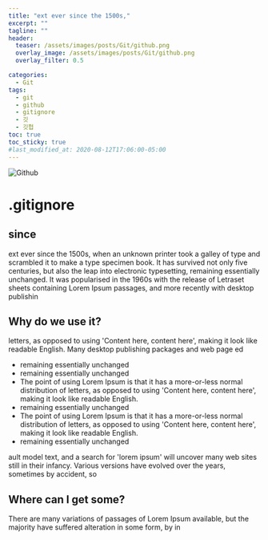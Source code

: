 ```yaml
---
title: "ext ever since the 1500s,"
excerpt: ""
tagline: ""
header:
  teaser: /assets/images/posts/Git/github.png
  overlay_image: /assets/images/posts/Git/github.png
  overlay_filter: 0.5

categories:
  - Git
tags:
  - git
  - github
  - gitignore
  - 깃
  - 깃헙
toc: true
toc_sticky: true
#last_modified_at: 2020-08-12T17:06:00-05:00
---
```


![Github](/assets/images/posts/Git/github.png)

# .gitignore

## since

ext ever since the 1500s, when an unknown printer took a galley of type and scrambled it to make a type specimen book. It has survived not only five centuries, but also the leap into electronic typesetting, remaining essentially unchanged. It was popularised in the 1960s with the release of Letraset sheets containing Lorem Ipsum passages, and more recently with desktop publishin

## Why do we use it?

letters, as opposed to using 'Content here, content here', making it look like readable English. Many desktop publishing packages and web page ed

- remaining essentially unchanged
- remaining essentially unchanged
- The point of using Lorem Ipsum is that it has a more-or-less normal distribution of letters, as opposed to using 'Content here, content here', making it look like readable English.
- remaining essentially unchanged
- The point of using Lorem Ipsum is that it has a more-or-less normal distribution of letters, as opposed to using 'Content here, content here', making it look like readable English.
- remaining essentially unchanged

ault model text, and a search for 'lorem ipsum' will uncover many web sites still in their infancy. Various versions have evolved over the years, sometimes by accident, so

## Where can I get some?

There are many variations of passages of Lorem Ipsum available, but the majority have suffered alteration in some form, by in
